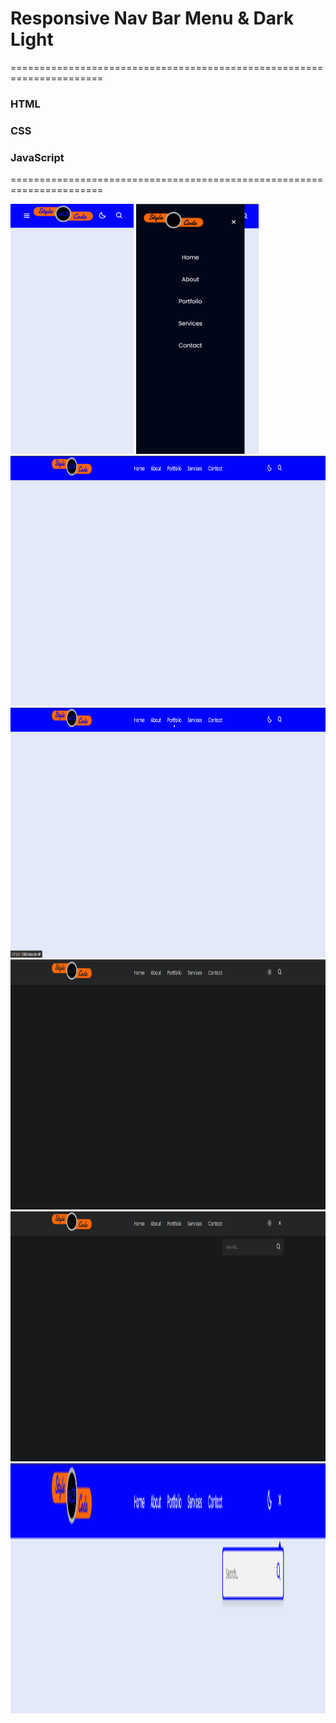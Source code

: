 <h1>Responsive Nav Bar Menu & Dark Light</h1>
======================================================================

<h3>HTML</h3>
<h3>CSS</h3>
<h3>JavaScript</h3>

======================================================================

<img src="https://github.com/StyleWebCode/Responsive_Nav_Bar_Dark_Light/blob/55e196a4087e939263693478ac58df92a28306df/Screen%20shot%20image/1.png" height="400px">
<img src="https://github.com/StyleWebCode/Responsive_Nav_Bar_Dark_Light/blob/b568a1044a4b82b7cf4addaedb1ca85ad6bc0ebf/Screen%20shot%20image/2.png" height="400px">
<img src="https://github.com/StyleWebCode/Responsive_Nav_Bar_Dark_Light/blob/30ba2e308ed8b17b2af440558615a60ee6ba2f3f/Screen%20shot%20image/3.png" height="400px">
<img src="https://github.com/StyleWebCode/Responsive_Nav_Bar_Dark_Light/blob/30ba2e308ed8b17b2af440558615a60ee6ba2f3f/Screen%20shot%20image/4.png" height="400px">
<img src="https://github.com/StyleWebCode/Responsive_Nav_Bar_Dark_Light/blob/30ba2e308ed8b17b2af440558615a60ee6ba2f3f/Screen%20shot%20image/5.png" height="400px">
<img src="https://github.com/StyleWebCode/Responsive_Nav_Bar_Dark_Light/blob/30ba2e308ed8b17b2af440558615a60ee6ba2f3f/Screen%20shot%20image/6.png" height="400px">
<img src="https://github.com/StyleWebCode/Responsive_Nav_Bar_Dark_Light/blob/30ba2e308ed8b17b2af440558615a60ee6ba2f3f/Screen%20shot%20image/7.png" height="400px">



